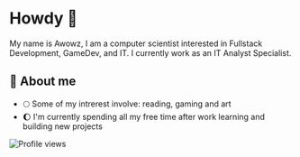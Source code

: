 # Howdy 👋

My name is Awowz, I am a computer scientist interested in Fullstack Development, GameDev, and IT. I currently work as an IT Analyst Specialist.

## 🐾 About me
- 🌕 Some of my intrerest involve: reading, gaming and art
- 🌔 I'm currently spending all my free time after work learning and building new projects
  
![Profile views](https://komarev.com/ghpvc/?username=Awowz&color=blue&style=flat-square)




<!--
**Awowz/Awowz** is a ✨ _special_ ✨ repository because its `README.md` (this file) appears on your GitHub profile.

Here are some ideas to get you started:

- 🔭 I’m currently working on ...
- 🌱 I’m currently learning ...
- 👯 I’m looking to collaborate on ...
- 🤔 I’m looking for help with ...
- 💬 Ask me about ...
- 📫 How to reach me: ...
- 😄 Pronouns: ...
- ⚡ Fun fact: ...
-->
